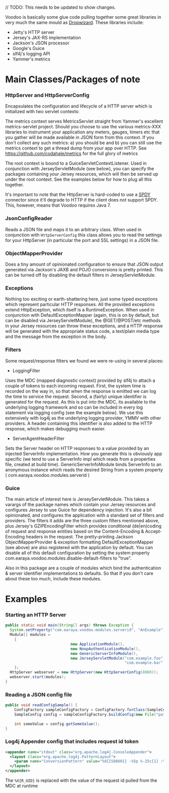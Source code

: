 // TODO: This needs to be updated to show changes.

Voodoo is basically some glue code pulling together some great libraries in
very much the same mould as [Dropwizard](https://github.com/codahale/dropwizard). 
These libraries include:

* Jetty's HTTP server
* Jersey's JAX-RS implementation  
* Jackson's JSON processor
* Google's Guice
* slf4j's logging API
* Yammer's metrics

Main Classes/Packages of note
=============================

### HttpServer and HttpServerConfig

Encapsulates the configuration and lifecycle of a HTTP server which is
initialized with two servlet contexts:

The metrics context serves MetricsServlet straight from Yammer's excellent
metrics-servlet project. Should you choose to use the various metrics-XXX 
libraries to instrument your application any meters, gauges, timers etc that 
you gather will be made available in JSON form from this context. If you
don't collect any such metrics: a) you should be and b) you can still use 
the metrics context to get a thread dump from your app over HTTP. 
See https://github.com/codahale/metrics for the full glory of metrics

The root context is bound to a GuiceServletContextListener. Used in conjunction 
with JerseyServletModule (see below), you can specify the packages containing
your Jersey resources, which will then be served up under the root context.
See the examples below for how to plug all this together.

It's important to note that the HttpServer is hard-coded to use a [SPDY](http://www.chromium.org/spdy/spdy-whitepaper) 
connector since it'll degrade to HTTP if the client does not support SPDY. This, however, means that
Voodoo requires Java 7.

### JsonConfigReader

Reads a JSON file and maps it to an arbitrary class. When used in conjunction with `HttpServerConfig`
this class allows you to read the settings for your HttpServer (in particular the port and SSL settings)
in a JSON file.

<!--- This could be extended to watch for changes to the config file and restart the server. 
We could also allow an admin interface to change these values and then persist them to disk --->

### ObjectMapperProvider

Does a tiny amount of opinionated configuration to ensure that JSON output 
generated via Jackson's JAXB and POJO conversions is pretty printed. This can
be turned off by disabling the default filters in JerseyServletModule.

### Exceptions

Nothing too exciting or earth-shattering here, just some typed exceptions which
represent particular HTTP responses. All the provided exceptions extend HttpException, which itself
is a RuntimeException. When used in conjunction with DefaultExceptionMapper 
(again, this is on by default, but can be disabled via JerseyServletModule), 
the @GET/@POST/etc methods in your Jersey resources can throw these exceptions,
and a HTTP response will be generated with the appropriate status code, a 
text/plain media type and the message from the exception in the body.     
 
### Filters

Some request/response filters we found we were re-using in several places:

* LoggingFilter 

Uses the MDC (mapped diagnostic context) provided by slf4j to attach
a couple of tokens to each incoming request. First, the system time is recorded on 
the way in, so that when the response is emitted we can log the time to service the
request. Second, a (fairly) unique identifier is generated for the request. As this 
is put into the MDC, its available to the underlying logging framework and so can be 
included in every log statement via logging config (see the example below).
We use this extensively with log4j as the underlying logging provider, YMMV with
other providers. A header containing this identifier is also added to the HTTP 
response, which makes debugging much easier.
   
* ServerAgentHeaderFilter
 
Sets the Server header on HTTP responses to a value provided by an injected 
ServerInfo implementation. How you generate this is obviously app specific (we tend
to use a ServerInfo impl which reads from a properties file, created at build time).
GenericServerInfoModule binds ServerInfo to an anonymous instance which reads the 
desired String from a system property ( com.earaya.voodoo.modules.serverid )
 
### Guice

The main article of interest here is JerseyServletModule. This takes a varargs of
the package names which contain your Jersey resources and configures Jersey to 
use Guice for dependency injection. It's also a bit opinionated, and configures
the application with a standard set of filters and providers. The filters it adds
are the three custom filters mentioned above, plus Jersey's GZIPEncodingFilter which
provides conditional (de|en)coding of request and response entities based on the 
Content-Encoding & Accept-Encoding headers in the request. The pretty-printing
Jackson ObjectMapperProvider & exception formatting DefaultExceptionMapper (see above)
are also registered with the application by default. 
You can disable all of this default configuration by setting the system property
com.earaya.voodoo.modules.disable-default-filters to "true".
     
Also in this package are a couple of modules which bind the authentication & server
identifier implementations to defaults. So that if you don't care about these too
much, include these modules.
    
Examples
========

### Starting an HTTP Server

```java
public static void main(String[] args) throws Exception {
  System.setProperty("com.earaya.voodoo.modules.serverid", "AnExample");
  Module[] modules =
  	{
                             new ApplicationModule(),                     // contains app specific bindings
                             new NoopAuthenticationModule(),              // we don't need no stinking authentication
                             new GenericServerInfoModule(),               // to set the Server response header 
                             new JerseyServletModule("com.example.foo",   // packages containing  
                                                     "com.example.bar")); // your JAX-RS resources
	};
  HttpServer webserver = new HttpServer(new HttpServerConfig(8080));
  webserver.start(modules);    
}
```

### Reading a JSON config file

```java
public void readConfigSample() {
	ConfigFactory sampleConfigFactory = ConfigFactory.forClass(SampleConfig.class);
	SampleConfig config = sampleConfigFactory.buildConfig(new File("path/to/file"));
	
	int someValue = config.getSomeValue();
}
```

### Log4j Appender config that includes request id token

```xml
<appender name="stdout" class="org.apache.log4j.ConsoleAppender">
  <layout class="org.apache.log4j.PatternLayout"> 
    <param name="ConversionPattern" value="%d{ISO8601} -%5p %-25c{1} :%t: %X{R_UID}|%m%n"/>
  </layout>
</appender>
```

The ```%X{R_UID}``` is replaced with the value of the request id pulled from the MDC at runtime

